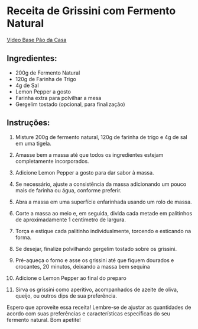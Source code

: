 # Receita de Grissini com Fermento Natural

[Video Base Pão da Casa](https://www.youtube.com/watch?v=G3rCA7ss3x4)
## Ingredientes:
- 200g de Fermento Natural
- 120g de Farinha de Trigo
- 4g de Sal
- Lemon Pepper a gosto
- Farinha extra para polvilhar a mesa
- Gergelim tostado (opcional, para finalização)

## Instruções:

1. Misture 200g de fermento natural, 120g de farinha de trigo e 4g de sal em uma tigela.

2. Amasse bem a massa até que todos os ingredientes estejam completamente incorporados.

3. Adicione Lemon Pepper a gosto para dar sabor à massa.

4. Se necessário, ajuste a consistência da massa adicionando um pouco mais de farinha ou água, conforme preferir.

5. Abra a massa em uma superfície enfarinhada usando um rolo de massa.

6. Corte a massa ao meio e, em seguida, divida cada metade em palitinhos de aproximadamente 1 centímetro de largura.

7. Torça e estique cada palitinho individualmente, torcendo e esticando na forma.

8. Se desejar, finalize polvilhando gergelim tostado sobre os grissini.

9. Pré-aqueça o forno e asse os grissini até que fiquem dourados e crocantes, 20 minutos, deixando a massa bem sequina

10. Adicione o Lemon Pepper ao final do preparo

11. Sirva os grissini como aperitivo, acompanhados de azeite de oliva, queijo, ou outros dips de sua preferência.

Espero que aproveite essa receita! Lembre-se de ajustar as quantidades de acordo com suas preferências e características específicas do seu fermento natural. Bom apetite!
